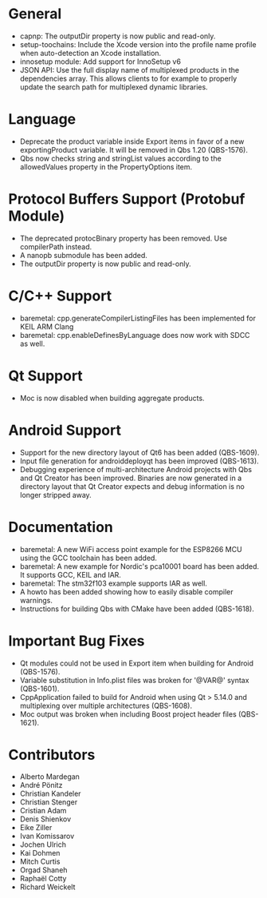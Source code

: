 # General

* capnp: The outputDir property is now public and read-only.
* setup-toochains: Include the Xcode version into the profile name
  profile when auto-detection an Xcode installation.
* innosetup module: Add support for InnoSetup v6
* JSON API: Use the full display name of multiplexed products
  in the dependencies array. This allows clients to for example to
  properly update the search path for multiplexed dynamic libraries.


# Language

* Deprecate the product variable inside Export items in favor of a new
  exportingProduct variable. It will be removed in Qbs 1.20 (QBS-1576).
* Qbs now checks string and stringList values according to the
  allowedValues property in the PropertyOptions item.


# Protocol Buffers Support (Protobuf Module)

* The deprecated protocBinary property has been removed. Use compilerPath
  instead.
* A nanopb submodule has been added.
* The outputDir property is now public and read-only.

# C/C++ Support

* baremetal: cpp.generateCompilerListingFiles has been implemented for
  KEIL ARM Clang
* baremetal: cpp.enableDefinesByLanguage does now work with SDCC as well.


# Qt Support

* Moc is now disabled when building aggregate products.


# Android Support

* Support for the new directory layout of Qt6 has been added (QBS-1609).
* Input file generation for androiddeployqt has been improved (QBS-1613).
* Debugging experience of multi-architecture Android projects with Qbs and
  Qt Creator has been improved. Binaries are now generated in a directory
  layout that Qt Creator expects and debug information is no longer stripped
  away.

# Documentation

* baremetal: A new WiFi access point example for the ESP8266 MCU using the
  GCC toolchain has been added.
* baremetal: A new example for Nordic's pca10001 board has been
  added. It supports GCC, KEIL and IAR.
* baremetal: The stm32f103 example supports IAR as well.
* A howto has been added showing how to easily disable compiler
  warnings.
* Instructions for building Qbs with CMake have been added (QBS-1618).

# Important Bug Fixes

* Qt modules could not be used in Export item when building for Android
  (QBS-1576).
* Variable substitution in Info.plist files was broken for
  '@VAR@' syntax (QBS-1601).
* CppApplication failed to build for Android when using Qt > 5.14.0
  and multiplexing over multiple architectures (QBS-1608).
* Moc output was broken when including Boost project header files (QBS-1621).

# Contributors

* Alberto Mardegan
* André Pönitz
* Christian Kandeler
* Christian Stenger
* Cristian Adam
* Denis Shienkov
* Eike Ziller
* Ivan Komissarov
* Jochen Ulrich
* Kai Dohmen
* Mitch Curtis
* Orgad Shaneh
* Raphaël Cotty
* Richard Weickelt
